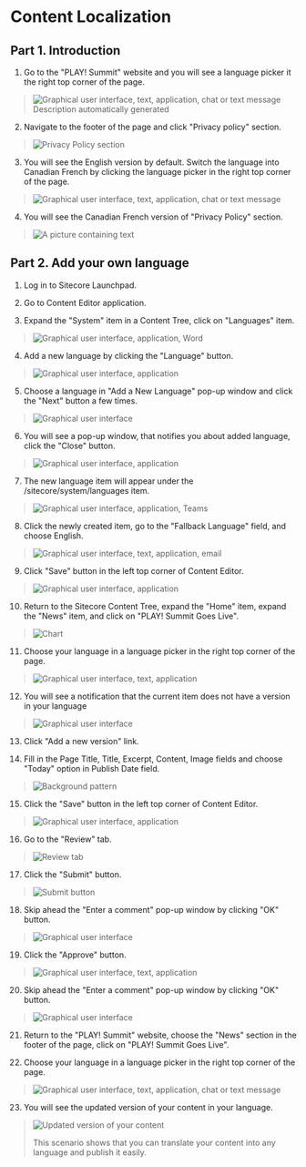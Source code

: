 # Content Localization

## Part 1. Introduction

1. Go to the "PLAY! Summit" website and you will see a language picker
    it the right top corner of the page.

> ![Graphical user interface, text, application, chat or text message
> Description automatically
> generated](./media/image1.png)

2. Navigate to the footer of the page and click "Privacy policy"
    section.

> ![Privacy Policy section](./media/image2.png)

3. You will see the English version by default. Switch the language
    into Canadian French by clicking the language picker in the right
    top corner of the page.

> ![Graphical user interface, text, application, chat or text message](./media/image3.png)

4. You will see the Canadian French version of "Privacy Policy"
    section.

> ![A picture containing text](./media/image4.png)

## Part 2. Add your own language

1. Log in to Sitecore Launchpad.

2. Go to Content Editor application.

3. Expand the "System" item in a Content Tree, click on "Languages"
    item.

> ![Graphical user interface, application, Word](./media/image5.png)

4. Add a new language by clicking the "Language" button.

> ![Graphical user interface, application](./media/image6.png)

5. Choose a language in "Add a New Language" pop-up window and click
    the "Next" button a few times.

> ![Graphical user interface](./media/image7.png)

6. You will see a pop-up window, that notifies you about added
    language, click the "Close" button.

> ![Graphical user interface, application](./media/image8.png)

7. The new language item will appear under the
    /sitecore/system/languages item.

> ![Graphical user interface, application, Teams](./media/image9.png)

8. Click the newly created item, go to the "Fallback Language" field,
    and choose English.

> ![Graphical user interface, text, application, email](./media/image10.png)

9. Click "Save" button in the left top corner of Content Editor.

> ![Graphical user interface, application](./media/image11.png)

10.  Return to the Sitecore Content Tree, expand the "Home" item, expand
    the "News" item, and click on "PLAY! Summit Goes Live".

> ![Chart](./media/image12.png)

11. Choose your language in a language picker in the right top corner of
    the page.

> ![Graphical user interface, text, application](./media/image13.png)

12.  You will see a notification that the current item does not have a
    version in your language

> ![Graphical user interface](./media/image14.png)

13.  Click "Add a new version" link.

14.  Fill in the Page Title, Title, Excerpt, Content, Image fields and
    choose "Today" option in Publish Date field.

> ![Background pattern](./media/image15.png)

15.  Click the "Save" button in the left top corner of Content Editor.

> ![Graphical user interface, application](./media/image11.png)

16. Go to the "Review" tab.

> ![Review tab](./media/image16.png)

17. Click the "Submit" button.

> ![Submit button](./media/image17.png)

18. Skip ahead the "Enter a comment" pop-up window by clicking "OK"
    button.

> ![Graphical user interface](./media/image18.png)

19. Click the "Approve" button.

> ![Graphical user interface, text, application](./media/image19.png)

20. Skip ahead the "Enter a comment" pop-up window by clicking "OK"
    button.

> ![Graphical user interface](./media/image18.png)

21. Return to the "PLAY! Summit" website, choose the "News" section in
    the footer of the page, click on "PLAY! Summit Goes Live".

22. Choose your language in a language picker in the right top corner of
    the page.

> ![Graphical user interface, text, application, chat or text message](./media/image20.png)

23. You will see the updated version of your content in your language.

> ![Updated version of your content](./media/image21.png)
>
> This scenario shows that you can translate your content into any
> language and publish it easily.
